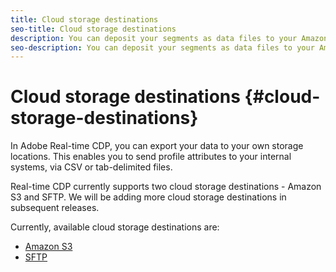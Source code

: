 ```yaml
---
title: Cloud storage destinations
seo-title: Cloud storage destinations
description: You can deposit your segments as data files to your Amazon S3 or SFTP locations. We will be adding more cloud storage destinations in subsequent releases.
seo-description: You can deposit your segments as data files to your Amazon S3 or SFTP locations. We will be adding more cloud storage destinations in subsequent releases.
---
```


# Cloud storage destinations {#cloud-storage-destinations}

In Adobe Real-time CDP, you can export your data to your own storage locations. This enables you to send profile attributes to your internal systems, via CSV or tab-delimited files.

Real-time CDP currently supports two cloud storage destinations -  Amazon S3 and SFTP. We will be adding more cloud storage destinations in subsequent releases.

Currently, available cloud storage destinations are:

* [Amazon S3](/help/rtcdp/destinations/amazon-s3.md)
* [SFTP](/help/rtcdp/destinations/sftp.md)

